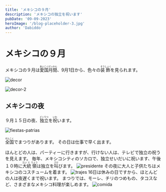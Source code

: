 ```yaml
---
title: 'メキシコの９月'
description: 'メキシコの独立を祝います'
pubDate: '09-09-2023'
heroImage: '/blog-placeholder-3.jpg'
author: 'Dabiddo'
---
```



# メキシコの９月

メキシコの９月は<ruby>愛<rp>(</rp><rt>あい</rt><rp>)</rp>国<rp>(</rp><rt>こく</rt><rp>)</rp>月<rp>(</rp><rt>げっ</rt><rp>)</rp>間<rp>(</rp><rt>かん</rt><rp>)</rp></ruby>、9月1日から、色々の<ruby>装<rp>(</rp><rt>そう</rt><rp>)</rp>飾<rp>(</rp><rt>しょく</rt><rp>)</rp></ruby>を見られます。

<div class="m-5">


![decor](https://media.publit.io/file/1-4Ti.jpg)
</div>

<div class="m-5">

![decor-2](https://media.publit.io/file/adornos-S.png)
</div>

## メキシコの夜

９月１５日の夜、<ruby>独<rp>(</rp><rt>どく</rt><rp>)</rp>立<rp>(</rp><rt>りつ</rt><rp>)</rp></ruby>を<ruby>祝<rp>(</rp><rt>いわ</rt><rp>)</rp></ruby>います。
<div class="m-5 justify-center">

![fiestas-patrias](https://media.publit.io/file/Fiestas-patrias.png)
</div>

<ruby>全<rp>(</rp><rt>ぜん</rt><rp>)</rp>国<rp>(</rp><rt>こく</rt><rp>)</rp></ruby>でまつりがあります。
その日は仕事で早く出ます。

ほんとどの人は、パーティーに行きますが、行けない人は、テレビで独立の祝うを見えます。
毎年、メキシコシティのソカロで、独立せいだいに祝います、午後１０時に<ruby>大<rp>(</rp><rt>だい</rt><rp>)</rp>統<rp>(</rp><rt>と</rt><rp>)</rp>領<rp>(</rp><rt>りょう</rt><rp>)</rp</ruby>は独立を<ruby>叫<rp>(</rp><rt>さけ</rt><rp>)</rp></ruby>びます。
![presidente](https://media.publit.io/file/presidente-zocalo.jpg)
その夜に大人と子供たちはメキシコのコスチュームを着ます。
![trajes](https://media.publit.io/file/accesorios-de-ninos-para-fiestas-patrias-1.jpg)
16日は休みの日ですから、ほとんどの人は夜遅くまで祝います。
まつりでは、モーレ、チリのつめもの、タコスなど、さまざまなメキシコ料理が楽しめます。
![comida](https://media.publit.io/file/Comida-mexicana.jpg)


<style>
    #content {
        font-size:20px;
    }
    #content>h1 {
        font-size:40px;
        font-weight:bold;
    }
    #content>h2 {
        font-size:35px;
        font-weight:bold;
    }
    #content>h2 {
        font-size:30px;
        font-weight:bold;
    }
    #content>h3 {
        font-size:25px;
        font-weight:bold;
    }
    #content>h3 {
        font-size:20px;
        font-weight:bold;
    }
</style>